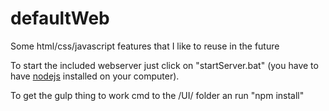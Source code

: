 # defaultWeb
Some html/css/javascript features that I like to reuse in the future

To start the included webserver just click on "startServer.bat" (you have to have <a href="http://nodejs.org/" target="_blank">nodejs</a> installed on your computer).

To get the gulp thing to work cmd to the /UI/ folder an run "npm install"
